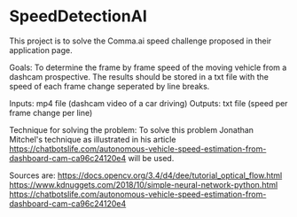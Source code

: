# SpeedDetectionAI
This project is to solve the Comma.ai speed challenge proposed in their application page.

Goals:
To determine the frame by frame speed of the moving vehicle from a dashcam prospective. The results should be stored in a txt file with the speed of each frame change seperated by line breaks.

Inputs: mp4 file (dashcam video of a car driving)
Outputs: txt file (speed per frame change per line)

Technique for solving the problem:
To solve this problem Jonathan Mitchel's technique as illustrated in his article https://chatbotslife.com/autonomous-vehicle-speed-estimation-from-dashboard-cam-ca96c24120e4 will be used.

Sources are:
https://docs.opencv.org/3.4/d4/dee/tutorial_optical_flow.html
https://www.kdnuggets.com/2018/10/simple-neural-network-python.html
https://chatbotslife.com/autonomous-vehicle-speed-estimation-from-dashboard-cam-ca96c24120e4
